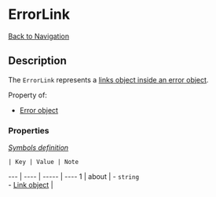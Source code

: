 # ErrorLink
[Back to Navigation](README.md)

## Description

The `ErrorLink` represents a [links object inside an error object](http://jsonapi.org/format/#error-objects).

Property of:
- [Error object](objects-error.md)

### Properties

_[Symbols definition](objects-introduction.md#symbols)_

    | Key | Value | Note
--- | ---- | ----- | ----
1 | about | - `string`<br />- [Link object](objects-link.md) |
